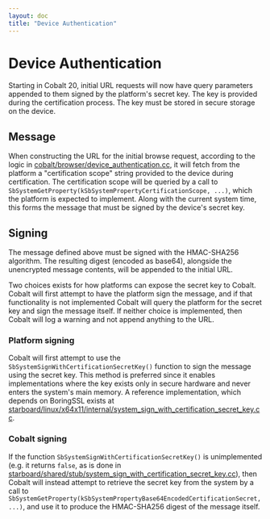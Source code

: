 ```yaml
---
layout: doc
title: "Device Authentication"
---
```

# Device Authentication

Starting in Cobalt 20, initial URL requests will now have query parameters
appended to them signed by the platform's secret key.  The key is provided during
the certification process.  The key must be stored in secure storage on the
device.

## Message

When constructing the URL for the initial browse request, according to the
logic in
[cobalt/browser/device_authentication.cc](../browser/device_authentication.cc),
it will fetch from the platform a "certification scope" string provided to
the device during certification.  The certification scope will be queried
by a call to `SbSystemGetProperty(kSbSystemPropertyCertificationScope, ...)`,
which the platform is expected to implement.  Along with the current system
time, this forms the message that must be signed by the device's secret key.

## Signing

The message defined above must be signed with the HMAC-SHA256 algorithm. The
resulting digest (encoded as base64), alongside the unencrypted message
contents, will be appended to the initial URL.

Two choices exists for how platforms can expose the secret key to Cobalt.
Cobalt will first attempt to have the platform sign the message, and if that
functionality is not implemented Cobalt will query the platform for the secret
key and sign the message itself.  If neither choice is implemented, then Cobalt
will log a warning and not append anything to the URL.

### Platform signing

Cobalt will first attempt to use the `SbSystemSignWithCertificationSecretKey()`
function to sign the message using the secret key.  This method is preferred
since it enables implementations where the key exists only in secure hardware
and never enters the system's main memory.  A reference implementation, which
depends on BoringSSL exists at
[starboard/linux/x64x11/internal/system_sign_with_certification_secret_key.cc](../../starboard/linux/x64x11/internal/system_sign_with_certification_secret_key.cc).

### Cobalt signing

If the function `SbSystemSignWithCertificationSecretKey()` is unimplemented (e.g. it returns `false`, as is done in
[starboard/shared/stub/system_sign_with_certification_secret_key.cc](../../starboard/shared/stub/system_sign_with_certification_secret_key.cc)),
then Cobalt will instead attempt to retrieve the secret key from the system by
a call to
`SbSystemGetProperty(kSbSystemPropertyBase64EncodedCertificationSecret, ...)`,
and use it to produce the HMAC-SHA256 digest of the message itself.
